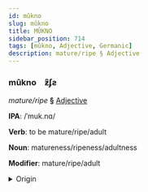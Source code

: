 ```yaml
---
id: mûkno
slug: mûkno
title: MÛKNO
sidebar_position: 714
tags: [mûkno, Adjective, Germanic]
description: mature/ripe § Adjective
---
```


### mûkno&emsp;<span kind="abugida">ƶ̑ʄƨ</span>

*mature/ripe* **§** [Adjective](../../tags/Adjective)

**IPA**: /ˈmuk.nɑ/

**Verb**: to be mature/ripe/adult

**Noun**: matureness/ripeness/adultness

**Modifier**: mature/ripe/adult

<details>
    <summary>Origin</summary>
    Swedish mogna [muːgnɑː]<br/>
    <em>Germanic Language Family</em>
</details>